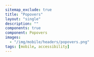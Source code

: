 ```yaml
---
sitemap_exclude: true
title: "Popovers"
layout: "single"
description: ""
components: true
component: Popovers
images:
  - "/img/mobile/headers/popovers.png"
tags: [mobile, accessibility]
---
```

